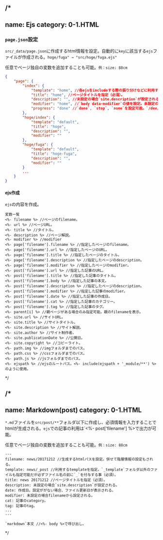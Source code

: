 /*
---
name: Ejs
category: 0-1.HTML
---
### `page.json`設定
`src/_data/page.json`に作成するhtml情報を設定。自動的に`key`に該当する`ejs`ファイルが作成される。`hoge/fuga" → "src/hoge/fuga.ejs"`

任意でページ独自の変数を追加することも可能。`例：size: 88cm`

```json
{
	"page": {
		"index": {
			"template": "home", //各ejsをincludeする際の振り分けなどに利用する（必須）。
			"title": "home", //ページタイトルを指定（必須）。
			"description": "", //未設定の場合`site.description`が設定される。
			"modifier": "home", //`body data-modifier`の値を設定。未設定の場合ファイル名から自動で付与。
			"progress": "done" //`done`, `stop`, `none`を設定可能。`/dev/sitemap`で進捗表示に利用される（入力推奨）。
		},
		"hoge/index": {
			"template": "default",
			"title": "hoge",
			"description": "",
			"modifier": ""
		},
		"hoge/fuga": {
			"template": "default",
			"title": "hoge-fuga",
			"description": "",
			"modifier": ""
		}
		...
	}
}
```

#### ejs作成
`ejs`の内容を作成。

```
変数一覧
<%- filename %> //ページのfilename。
<%- url %> //ページURL。
<%- title %> //タイトル。
<%- description %> //ページ解説。
<%- modifier %> //modifier
<%- page['filename'].filename %> //指定したページのfilename。
<%- page['filename'].url %> //指定したページのURL。
<%- page['filename'].title %> //指定したページのタイトル。
<%- page['filename'].description %> //指定したページのdescription。
<%- page['filename'].modifier %> //指定したページのmodifier。
<%- post['filename'].url %> //指定した記事のURL。
<%- post['filename'].title %> //指定した記事のタイトル。
<%- post['filename'].body %> //指定した記事の本文。
<%- post['filename'].description %> //指定したページのdescription。
<%- post['filename'].modifier %> //指定した記事のmodifier。
<%- post['filename'].date %> //指定した記事の作成日。
<%- post['filename'].cat %> //指定した記事のカテゴリー。
<%- post['filename'].tag %> //指定した記事のタグ。
<%- parent[i] %> //親ページがある場合のみ指定可能。親のfilenameを表示。
<%- site.url %> //サイトURL。
<%- site.title %> //サイトタイトル。
<%- site.description %> //サイト解説。
<%- site.author %> //サイト制作者。
<%- site.publicationDate %> //公開日。
<%- site.copyright %> //コピーライト。
<%- path.img %> //imgフォルダまでのパス。
<%- path.css %> //cssフォルダまでのパス。
<%- path.js %> //jsフォルダまでのパス。
<%- ejspath %> //ejsのルートパス。<%- include(ejspath + '_module/**') %>のように使用。
```
*/

/*
---
name: Markdown(post)
category: 0-1.HTML
---

`*.md`ファイルを`src/post/**`フォルダ以下に作成し、必須情報を入力することでhtmlが生成される。`ejs`での記事の利用は`<%- post['filename'] %>で出力が可能。

任意でページ独自の変数を追加することも可能。`例：size: 88cm`

```
---
filename: news/20171212 //生成するhtmlパスを設定。併せて階層情報の設定もされる。
template: news/_post //利用するtemplateを指定。`_template`フォルダ以外のファイルも指定可能だが必ずファイル名の前に`_`を付与する事（必須）。
title: news 20171212 //ページタイトルを指定（必須）。
description: 未設定の場合`site.description`が設定される。
date: 作成日。設定ががない場合、ファイル更新日が表示される。
modifier: 未設定の場合filenameから設定される。
cat: 記事のcategory。
tag: 記事のtag。
...
---

`markdown`本文 //<%- body %>で呼び出し。

```
*/
